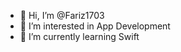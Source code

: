 - 👋 Hi, I’m @Fariz1703
- 👀 I’m interested in App Development
- 🌱 I’m currently learning Swift

<!---
Fariz1703/Fariz1703 is a ✨ special ✨ repository because its `README.md` (this file) appears on your GitHub profile.
You can click the Preview link to take a look at your changes.
--->
